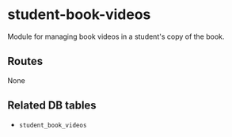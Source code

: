 # student-book-videos

Module for managing book videos in a student's copy of the book.

## Routes

None

## Related DB tables
- `student_book_videos`

